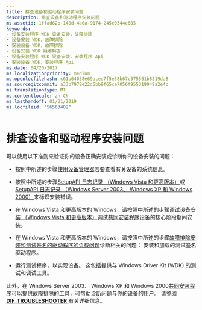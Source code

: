 ```yaml
---
title: 排查设备和驱动程序安装问题
description: 排查设备和驱动程序安装问题
ms.assetid: 1ffad62b-140d-4a0a-9174-245e0344e605
keywords:
- 设备安装程序 WDK 设备安装，故障排除
- 设备安装 WDK，故障排除
- 安装设备 WDK，故障排除
- 设备安装 WDK 疑难解答
- 设备安装程序 WDK 设备安装，安装程序 Api
- 安装设备 WDK，安装程序 Api
ms.date: 04/20/2017
ms.localizationpriority: medium
ms.openlocfilehash: c61b64038e69aced7f5e58b67c575561b8319da8
ms.sourcegitcommit: a33b7978e22d5bb9f65ca7056f955319049a2e4c
ms.translationtype: MT
ms.contentlocale: zh-CN
ms.lasthandoff: 01/31/2019
ms.locfileid: "56563402"
---
```

# <a name="troubleshooting-device-and-driver-installations"></a>排查设备和驱动程序安装问题





可以使用以下准则来验证你的设备正确安装或诊断你的设备安装的问题：

-   按照中所述的步骤[使用设备管理器](using-device-manager.md)若要查看有关设备的系统信息。

-   按照中所述的步骤[SetupAPI 日志记录 （Windows Vista 和更高版本）](setupapi-logging--windows-vista-and-later-.md)或[SetupAPI 日志记录 （Windows Server 2003、 Windows XP 和 Windows 2000）](setupapi-logging--windows-server-2003--windows-xp--and-windows-2000-.md)来标识安装错误。

-   在 Windows Vista 和更高版本的 Windows，请按照中所述的步骤[调试设备安装 （Windows Vista 和更高版本）](debugging-device-installations--windows-vista-and-later-.md)调试[共同安装程序](writing-a-co-installer.md)设备的核心阶段期间安装。

-   在 Windows Vista 和更高版本的 Windows，请按照中所述的步骤[故障排除安装和测试签名的驱动程序的负载问题](troubleshooting-install-and-load-problems-with-signed-driver-packages.md)诊断相关的问题： 安装和加载的测试签名驱动程序。

-   运行测试程序，以实现设备。 这包括提供与 Windows Driver Kit (WDK) 的测试和调试工具。

此外，在 Windows Server 2003、 Windows XP 和 Windows 2000[共同安装程序](writing-a-co-installer.md)可以提供故障排除的工具，可帮助诊断问题与你的设备的用户。 请参阅[ **DIF_TROUBLESHOOTER** ](https://msdn.microsoft.com/library/windows/hardware/ff543726)有关详细信息。

 

 





